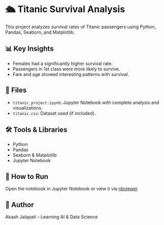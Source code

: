 # 🛳️ Titanic Survival Analysis

This project analyzes survival rates of Titanic passengers using Python, Pandas, Seaborn, and Matplotlib.

## 📊 Key Insights
- Females had a significantly higher survival rate.
- Passengers in 1st class were more likely to survive.
- Fare and age showed interesting patterns with survival.

## 📁 Files
- `titanic_project.ipynb`: Jupyter Notebook with complete analysis and visualizations.
- `titanic.csv`: Dataset used (if included).

## 🛠 Tools & Libraries
- Python
- Pandas
- Seaborn & Matplotlib
- Jupyter Notebook

## 🚀 How to Run
Open the notebook in Jupyter Notebook or view it via [nbviewer](https://nbviewer.org/github/Akash071845/Titanic_Analysis/blob/main/titanic_project.ipynb)

## 📌 Author
Akash Jalapati – Learning AI & Data Science
